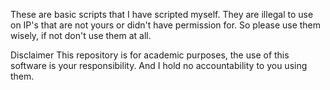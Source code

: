 These are basic scripts that I have scripted myself. They are illegal to use on IP's that are not yours or didn't have permission for. So please use them wisely, if not don't use them at all. 

Disclaimer
This repository is for academic purposes, the use of this software is your responsibility. And I hold no accountability to you using them. 
